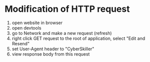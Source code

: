 # Modification of HTTP request

1. open website in browser
2. open devtools
3. go to Network and make a new request (refresh)
4. right click GET request to the root of application, select "Edit and Resend"
5. set User-Agent header to "CyberSkiller"
6. view response body from this request
